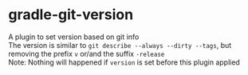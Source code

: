 # gradle-git-version
A plugin to set version based on git info  
The version is similar to `git describe --always --dirty --tags`, but removing the prefix `v` or/and the suffix `-release`  
Note: Nothing will happened if `version` is set before this plugin applied
